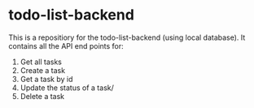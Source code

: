 # todo-list-backend

This is a repositiory for the todo-list-backend (using local database).
It contains all the API end points for:
1. Get all tasks
2. Create a task
3. Get a task by id
4. Update the status of a task/
5. Delete a task
